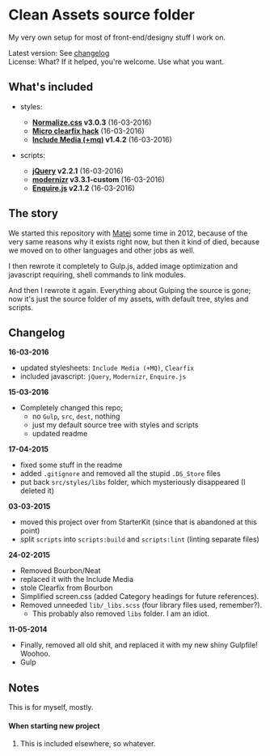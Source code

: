 # Clean Assets source folder

My very own setup for most of front-end/designy stuff I work on.

Latest version: See [changelog](#changelog)  
License: What? If it helped, you're welcome. Use what you want.

## What's included
- styles:
  - **[Normalize.css](github.com/necolas/normalize.css) v3.0.3** (16-03-2016)
  - **[Micro clearfix hack](https://github.com/thoughtbot/bourbon/blob/master/core/bourbon/library/_clearfix.scss)** (16-03-2016)
  - **[Include Media (+mq)](http://include-media.com) v1.4.2** (16-03-2016)

- scripts:
  - **[jQuery](http://jquery.com/download/#jquery-2-x) v2.2.1** (16-03-2016)
  - **[modernizr](http://modernizr.com/download/?-adownload-backdropfilter-canvas-canvastext-cookies-cors-cssanimations-csstransforms-csstransitions-cssvhunit-cssvwunit-emoji-hashchange-history-inlinesvg-input-inputtypes-matchmedia-queryselector-srcset-svg-svgasimg-svgclippaths-svgfilters-touchevents-video-setclasses) v3.3.1-custom** (16-03-2016)
  - **[Enquire.js](http://wicky.nillia.ms/enquire.js) v2.1.2** (16-03-2016)

## The story

We started this repository with [Matej](http://hrescak.com/) some time in 2012, because of the very same reasons why it exists right now, but then it kind of died, because we moved on to other languages and other jobs as well.

I then rewrote it completely to Gulp.js, added image optimization and javascript requiring, shell commands to link modules.

And then I rewrote it again. Everything about Gulping the source is gone; now it's just the source folder of my assets, with default tree, styles and scripts.

## Changelog

**16-03-2016**
- updated stylesheets: `Include Media (+MQ)`, `Clearfix`
- included javascript: `jQuery`, `Modernizr`, `Enquire.js`

**15-03-2016**
- Completely changed this repo;
  - no `Gulp`, `src`, `dest`, nothing
  - just my default source tree with styles and scripts
  - updated readme

**17-04-2015**
- fixed some stuff in the readme
- added `.gitignore` and removed all the stupid `.DS_Store` files
- put back `src/styles/libs` folder, which mysteriously disappeared (I deleted it)

**03-03-2015**
- moved this project over from StarterKit (since that is abandoned at this point)
- split `scripts` into `scripts:build` and `scripts:lint` (linting separate files)

**24-02-2015**
- Removed Bourbon/Neat
- replaced it with the Include Media
- stole Clearfix from Bourbon
- Simplified screen.css (added Category headings for future references).
- Removed unneeded `lib/_libs.scss` (four library files used, remember?).
  - This probably also removed `libs` folder. I am an idiot.

**11-05-2014**
- Finally, removed all old shit, and replaced it with my new shiny Gulpfile! Woohoo.
- Gulp

## Notes

This is for myself, mostly.

#### When starting new project
1. This is included elsewhere, so whatever.